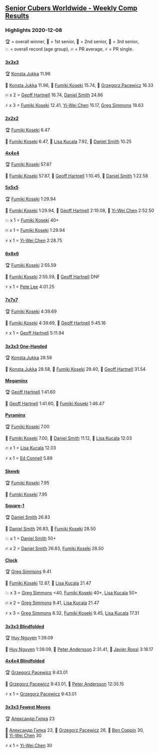 <style>table {white-space: nowrap;}</style>
<link rel="stylesheet" type="text/css" href="/scw-comp/css/flags.css" />

## [Senior Cubers Worldwide - Weekly Comp Results](/scw-comp/results/)
### Highlights 2020-12-08

<span style="white-space: nowrap;">🏆 = overall winner</span>, <span style="white-space: nowrap;">🥇 = 1st senior</span>, <span style="white-space: nowrap;">🥈 = 2nd senior</span>, <span style="white-space: nowrap;">🥉 = 3rd senior</span>, <span style="white-space: nowrap;">💥 = overall record (age group)</span>, <span style="white-space: nowrap;">🔥 = PR average</span>, <span style="white-space: nowrap;">⚡ = PR single</span>.

#### [3x3x3](333.md)

<span style="white-space: nowrap;">🏆 [Konsta Jukka](../../persons/konsta_jukka/333.md) 11.96</span>

<span style="white-space: nowrap;">🥇 [Konsta Jukka](../../persons/konsta_jukka/333.md) 11.96</span>, <span style="white-space: nowrap;">🥈 [Fumiki Koseki](../../persons/fumiki_koseki/333.md) 15.74</span>, <span style="white-space: nowrap;">🥉 [Grzegorz Pacewicz](../../persons/grzegorz_pacewicz/333.md) 16.33</span>

🔥 x 2 = <span style="white-space: nowrap;">[Geoff Hartnell](../../persons/geoff_hartnell/333.md) 16.74</span>, <span style="white-space: nowrap;">[Daniel Smith](../../persons/daniel_smith/333.md) 24.86</span>

⚡ x 3 = <span style="white-space: nowrap;">[Fumiki Koseki](../../persons/fumiki_koseki/333.md) 12.41</span>, <span style="white-space: nowrap;">[Yi-Wei Chen](../../persons/yi_wei_chen/333.md) 15.17</span>, <span style="white-space: nowrap;">[Greg Simmons](../../persons/greg_simmons/333.md) 18.63</span>

#### [2x2x2](222.md)

<span style="white-space: nowrap;">🏆 [Fumiki Koseki](../../persons/fumiki_koseki/222.md) 6.47</span>

<span style="white-space: nowrap;">🥇 [Fumiki Koseki](../../persons/fumiki_koseki/222.md) 6.47</span>, <span style="white-space: nowrap;">🥈 [Lisa Kucala](../../persons/lisa_kucala/222.md) 7.92</span>, <span style="white-space: nowrap;">🥉 [Daniel Smith](../../persons/daniel_smith/222.md) 10.25</span>

#### [4x4x4](444.md)

<span style="white-space: nowrap;">🏆 [Fumiki Koseki](../../persons/fumiki_koseki/444.md) 57.87</span>

<span style="white-space: nowrap;">🥇 [Fumiki Koseki](../../persons/fumiki_koseki/444.md) 57.87</span>, <span style="white-space: nowrap;">🥈 [Geoff Hartnell](../../persons/geoff_hartnell/444.md) 1:10.45</span>, <span style="white-space: nowrap;">🥉 [Daniel Smith](../../persons/daniel_smith/444.md) 1:22.58</span>

#### [5x5x5](555.md)

<span style="white-space: nowrap;">🏆 [Fumiki Koseki](../../persons/fumiki_koseki/555.md) 1:29.94</span>

<span style="white-space: nowrap;">🥇 [Fumiki Koseki](../../persons/fumiki_koseki/555.md) 1:29.94</span>, <span style="white-space: nowrap;">🥈 [Geoff Hartnell](../../persons/geoff_hartnell/555.md) 2:10.08</span>, <span style="white-space: nowrap;">🥉 [Yi-Wei Chen](../../persons/yi_wei_chen/555.md) 2:52.50</span>

💥 x 1 = <span style="white-space: nowrap;">[Fumiki Koseki](../../persons/fumiki_koseki/555.md) 40+</span>

🔥 x 1 = <span style="white-space: nowrap;">[Fumiki Koseki](../../persons/fumiki_koseki/555.md) 1:29.94</span>

⚡ x 1 = <span style="white-space: nowrap;">[Yi-Wei Chen](../../persons/yi_wei_chen/555.md) 2:28.75</span>

#### [6x6x6](666.md)

<span style="white-space: nowrap;">🏆 [Fumiki Koseki](../../persons/fumiki_koseki/666.md) 2:55.59</span>

<span style="white-space: nowrap;">🥇 [Fumiki Koseki](../../persons/fumiki_koseki/666.md) 2:55.59</span>, <span style="white-space: nowrap;">🥈 [Geoff Hartnell](../../persons/geoff_hartnell/666.md) DNF</span>

⚡ x 1 = <span style="white-space: nowrap;">[Pete Lee](../../persons/pete_lee/666.md) 4:01.25</span>

#### [7x7x7](777.md)

<span style="white-space: nowrap;">🏆 [Fumiki Koseki](../../persons/fumiki_koseki/777.md) 4:39.69</span>

<span style="white-space: nowrap;">🥇 [Fumiki Koseki](../../persons/fumiki_koseki/777.md) 4:39.69</span>, <span style="white-space: nowrap;">🥈 [Geoff Hartnell](../../persons/geoff_hartnell/777.md) 5:45.16</span>

⚡ x 1 = <span style="white-space: nowrap;">[Geoff Hartnell](../../persons/geoff_hartnell/777.md) 5:11.94</span>

#### [3x3x3 One-Handed](333oh.md)

<span style="white-space: nowrap;">🏆 [Konsta Jukka](../../persons/konsta_jukka/333oh.md) 28.58</span>

<span style="white-space: nowrap;">🥇 [Konsta Jukka](../../persons/konsta_jukka/333oh.md) 28.58</span>, <span style="white-space: nowrap;">🥈 [Fumiki Koseki](../../persons/fumiki_koseki/333oh.md) 29.40</span>, <span style="white-space: nowrap;">🥉 [Geoff Hartnell](../../persons/geoff_hartnell/333oh.md) 31.54</span>

#### [Megaminx](minx.md)

<span style="white-space: nowrap;">🏆 [Geoff Hartnell](../../persons/geoff_hartnell/minx.md) 1:41.60</span>

<span style="white-space: nowrap;">🥇 [Geoff Hartnell](../../persons/geoff_hartnell/minx.md) 1:41.60</span>, <span style="white-space: nowrap;">🥈 [Fumiki Koseki](../../persons/fumiki_koseki/minx.md) 1:46.47</span>

#### [Pyraminx](pyram.md)

<span style="white-space: nowrap;">🏆 [Fumiki Koseki](../../persons/fumiki_koseki/pyram.md) 7.00</span>

<span style="white-space: nowrap;">🥇 [Fumiki Koseki](../../persons/fumiki_koseki/pyram.md) 7.00</span>, <span style="white-space: nowrap;">🥈 [Daniel Smith](../../persons/daniel_smith/pyram.md) 11.12</span>, <span style="white-space: nowrap;">🥉 [Lisa Kucala](../../persons/lisa_kucala/pyram.md) 12.03</span>

🔥 x 1 = <span style="white-space: nowrap;">[Lisa Kucala](../../persons/lisa_kucala/pyram.md) 12.03</span>

⚡ x 1 = <span style="white-space: nowrap;">[Ed Connell](../../persons/ed_connell/pyram.md) 5.89</span>

#### [Skewb](skewb.md)

<span style="white-space: nowrap;">🏆 [Fumiki Koseki](../../persons/fumiki_koseki/skewb.md) 7.95</span>

<span style="white-space: nowrap;">🥇 [Fumiki Koseki](../../persons/fumiki_koseki/skewb.md) 7.95</span>

#### [Square-1](sq1.md)

<span style="white-space: nowrap;">🏆 [Daniel Smith](../../persons/daniel_smith/sq1.md) 26.83</span>

<span style="white-space: nowrap;">🥇 [Daniel Smith](../../persons/daniel_smith/sq1.md) 26.83</span>, <span style="white-space: nowrap;">🥈 [Fumiki Koseki](../../persons/fumiki_koseki/sq1.md) 28.50</span>

💥 x 1 = <span style="white-space: nowrap;">[Daniel Smith](../../persons/daniel_smith/sq1.md) 50+</span>

🔥 x 2 = <span style="white-space: nowrap;">[Daniel Smith](../../persons/daniel_smith/sq1.md) 26.83</span>, <span style="white-space: nowrap;">[Fumiki Koseki](../../persons/fumiki_koseki/sq1.md) 28.50</span>

#### [Clock](clock.md)

<span style="white-space: nowrap;">🏆 [Greg Simmons](../../persons/greg_simmons/clock.md) 9.41</span>

<span style="white-space: nowrap;">🥇 [Fumiki Koseki](../../persons/fumiki_koseki/clock.md) 12.87</span>, <span style="white-space: nowrap;">🥈 [Lisa Kucala](../../persons/lisa_kucala/clock.md) 21.47</span>

💥 x 3 = <span style="white-space: nowrap;">[Greg Simmons](../../persons/greg_simmons/clock.md) <40</span>, <span style="white-space: nowrap;">[Fumiki Koseki](../../persons/fumiki_koseki/clock.md) 40+</span>, <span style="white-space: nowrap;">[Lisa Kucala](../../persons/lisa_kucala/clock.md) 50+</span>

🔥 x 2 = <span style="white-space: nowrap;">[Greg Simmons](../../persons/greg_simmons/clock.md) 9.41</span>, <span style="white-space: nowrap;">[Lisa Kucala](../../persons/lisa_kucala/clock.md) 21.47</span>

⚡ x 3 = <span style="white-space: nowrap;">[Greg Simmons](../../persons/greg_simmons/clock.md) 8.32</span>, <span style="white-space: nowrap;">[Fumiki Koseki](../../persons/fumiki_koseki/clock.md) 9.45</span>, <span style="white-space: nowrap;">[Lisa Kucala](../../persons/lisa_kucala/clock.md) 17.31</span>

#### [3x3x3 Blindfolded](333bf.md)

<span style="white-space: nowrap;">🏆 [Huy Nguyen](../../persons/huy_nguyen/333bf.md) 1:39.09</span>

<span style="white-space: nowrap;">🥇 [Huy Nguyen](../../persons/huy_nguyen/333bf.md) 1:39.09</span>, <span style="white-space: nowrap;">🥈 [Peter Andersson](../../persons/peter_andersson/333bf.md) 2:31.41</span>, <span style="white-space: nowrap;">🥉 [Javier Rossi](../../persons/javier_rossi/333bf.md) 3:16.17</span>

#### [4x4x4 Blindfolded](444bf.md)

<span style="white-space: nowrap;">🏆 [Grzegorz Pacewicz](../../persons/grzegorz_pacewicz/444bf.md) 9:43.01</span>

<span style="white-space: nowrap;">🥇 [Grzegorz Pacewicz](../../persons/grzegorz_pacewicz/444bf.md) 9:43.01</span>, <span style="white-space: nowrap;">🥈 [Peter Andersson](../../persons/peter_andersson/444bf.md) 12:35.15</span>

⚡ x 1 = <span style="white-space: nowrap;">[Grzegorz Pacewicz](../../persons/grzegorz_pacewicz/444bf.md) 9:43.01</span>

#### [3x3x3 Fewest Moves](333fm.md)

<span style="white-space: nowrap;">🏆 [Александр Гилка](../../persons/александр_гилка/333fm.md) 23</span>

<span style="white-space: nowrap;">🥇 [Александр Гилка](../../persons/александр_гилка/333fm.md) 23</span>, <span style="white-space: nowrap;">🥈 [Grzegorz Pacewicz](../../persons/grzegorz_pacewicz/333fm.md) 26</span>, <span style="white-space: nowrap;">🥉 [Ben Coppin](../../persons/ben_coppin/333fm.md) 30</span>, <span style="white-space: nowrap;">🥉 [Yi-Wei Chen](../../persons/yi_wei_chen/333fm.md) 30</span>

⚡ x 1 = <span style="white-space: nowrap;">[Yi-Wei Chen](../../persons/yi_wei_chen/333fm.md) 30</span>


<!-- Global site tag (gtag.js) - Google Analytics -->
<script async src="https://www.googletagmanager.com/gtag/js?id=UA-86348435-3"></script>
<script>window.dataLayer = window.dataLayer || []; function gtag() {dataLayer.push(arguments);} gtag('js', new Date()); gtag('config', 'UA-86348435-3');</script>
